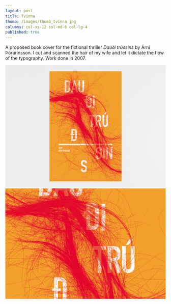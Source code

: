 ```yaml
---
layout: post
title: Tvinna
thumb: /images/thumb_tvinna.jpg
columns: col-xs-12 col-md-6 col-lg-4
published: true
---
```


A proposed book cover for the fictional thriller _Dauði trúðsins_ by Árni Þórarinsson. I cut and scanned the hair of my wife and let it dictate the flow of the typography. Work done in 2007.

<!--more-->

<div><img src="/images/dauditrudsins1.jpg" alt="Dauði trúðsins"></div>

<div><img src="/images/dauditrudsins2.jpg" class="m" alt="Dauði trúðsins"></div>
